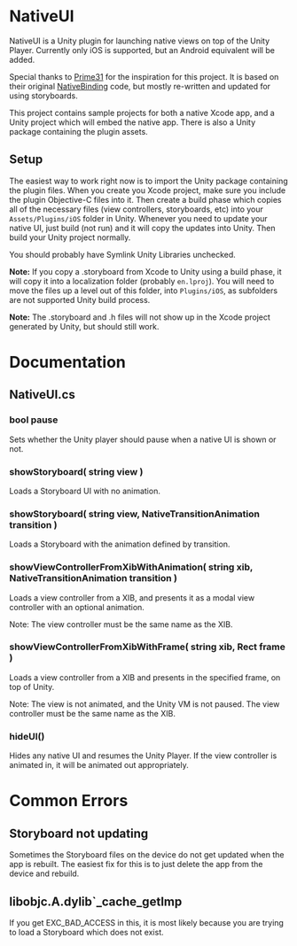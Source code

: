 NativeUI
========

NativeUI is a Unity plugin for launching native views on top of the Unity Player. 
Currently only iOS is supported, but an Android equivalent will be added.

Special thanks to [Prime31](http://www.prime31.com) for the inspiration for this project. It is 
based on their original [NativeBinding](https://github.com/prime31/P31UnityAddOns/tree/faca2ae8a7f38374b8a93b8e7d828fcf979b9bda) code, but mostly re-written and updated for using storyboards.

This project contains sample projects for both a native Xcode app, and a Unity project 
which will embed the native app. There is also a Unity package containing the plugin assets.


Setup
-----

The easiest way to work right now is to import the Unity package containing the plugin files.
When you create you Xcode project, make sure you include the plugin Objective-C files into it. Then 
create a build phase which copies all of the necessary files (view controllers, storyboards, etc) into
your `Assets/Plugins/iOS` folder in Unity. Whenever you need to update your native UI, just build (not run)
and it will copy the updates into Unity. Then build your Unity project normally.

You should probably have Symlink Unity Libraries unchecked. 


**Note:** If you copy a .storyboard from Xcode to Unity using a build phase, it will copy it into a localization
 folder (probably `en.lproj`). You will need to move the files up a level out of this folder, into `Plugins/iOS`, as 
subfolders are not supported Unity build process. 

**Note:** The .storyboard and .h files will not show up in the Xcode project generated by Unity, but should still work. 



Documentation
=============


NativeUI.cs
-----------

### bool pause

Sets whether the Unity player should pause when a native UI is shown or not.


### showStoryboard( string view )

Loads a Storyboard UI with no animation. 


### showStoryboard( string view, NativeTransitionAnimation transition ) 

Loads a Storyboard with the animation defined by transition. 


### showViewControllerFromXibWithAnimation( string xib, NativeTransitionAnimation transition ) 

Loads a view controller from a XIB, and presents it as a modal view controller with an 
optional animation. 

Note: The view controller must be the same name as the XIB.


### showViewControllerFromXibWithFrame( string xib, Rect frame )

Loads a view controller from a XIB and presents in the specified frame, on top of Unity. 

Note: The view is not animated, and the Unity VM is not paused. The view controller must be the 
same name as the XIB. 


### hideUI()

Hides any native UI and resumes the Unity Player. If the view controller is animated in, it will be animated out appropriately. 



Common Errors
=============

Storyboard not updating
-----------------------

Sometimes the Storyboard files on the device do not get updated when the app is rebuilt. The easiest fix for this is
to just delete the app from the device and rebuild. 


libobjc.A.dylib`_cache_getImp
-----------------------------

If you get EXC_BAD_ACCESS in this, it is most likely because you are trying to load a Storyboard which does not exist.




